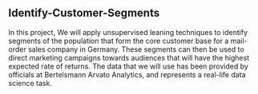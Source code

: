 ## Identify-Customer-Segments

In this project, We will apply unsupervised leaning techniques to identify segments of the population that form the core customer base for a mail-order sales company in Germany. These segments can then be used to direct marketing campaigns towards audiences that will have the highest expected rate of returns. The data that we will use has been provided by officials at Bertelsmann Arvato Analytics, and represents a real-life data science task.
